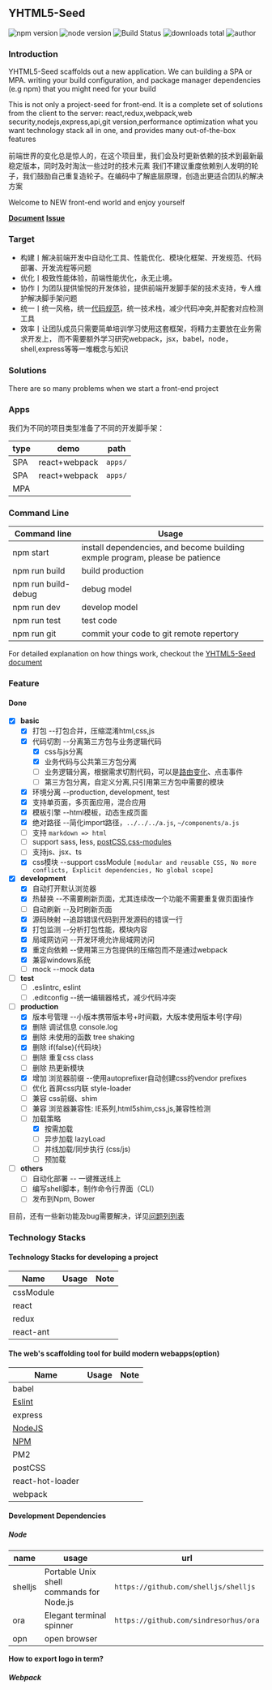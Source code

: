 ## YHTML5-Seed

![npm version] ![node version] ![Build Status] ![downloads total] ![author]

### Introduction

YHTML5-Seed scaffolds out a new application. We can building a SPA or MPA.
writing your build configuration, and package manager dependencies (e.g npm) that you might need for your build

This is not only a project-seed for front-end. It is a complete set of solutions from the client to the server:
react,redux,webpack,web security,nodejs,express,api,git version,performance optimization
what you want technology stack all in one, and provides many out-of-the-box features

前端世界的变化总是惊人的，在这个项目里，我们会及时更新依赖的技术到最新最稳定版本，同时及时淘汰一些过时的技术元素
我们不建议重度依赖别人发明的轮子，我们鼓励自己重复造轮子。在编码中了解底层原理，创造出更适合团队的解决方案

Welcome to NEW front-end world and enjoy yourself

**[Document][YHTML5-Seed-document]**
**[Issue][YHTML5-Seed-issue]**

### Target

* 构建丨解决前端开发中自动化工具、性能优化、模块化框架、开发规范、代码部署、开发流程等问题
* 优化丨极致性能体验，前端性能优化，永无止境。
* 协作丨为团队提供愉悦的开发体验，提供前端开发脚手架的技术支持，专人维护解决脚手架问题
* 统一丨统一风格，统一[代码规范][codeStandard]，统一技术栈，减少代码冲突,并配套对应检测工具
* 效率丨让团队成员只需要简单培训学习使用这套框架，将精力主要放在业务需求开发上，
  而不需要额外学习研究webpack，jsx，babel，node，shell,express等等一堆概念与知识

### Solutions

There are so many problems when we start a front-end project

### Apps

我们为不同的项目类型准备了不同的开发脚手架：

type|demo|path
---|---|---
SPA|react+webpack|`apps/`|
SPA|react+webpack|`apps/`|
MPA|||

### Command Line

|Command line|Usage|
|---|---|
|npm start|install dependencies, and become building exmple program, please be patience|
|npm run build|build production|
|npm run build-debug|debug model|
|npm run dev|develop model|
|npm run test|test code|
|npm run git|commit your code to git remote repertory|
For detailed explanation on how things work, checkout the [YHTML5-Seed document][YHTML5-Seed-document]

### Feature

#### Done

- [x] **basic**
   - [x] 打包 --打包合并，压缩混淆html,css,js
   - [x] 代码切割 --分离第三方包与业务逻辑代码
     - [x] css与js分离
     - [x] 业务代码与公共第三方包分离
     - [ ] 业务逻辑分离，根据需求切割代码，可以是[路由变化][react-router-code-splitting]、点击事件
     - [ ] 第三方包分离，自定义分离,只引用第三方包中需要的模块
   - [x] 环境分离 --production, development, test
   - [x] 支持单页面，多页面应用，混合应用
   - [x] 模板引擎 --html模板，动态生成页面
   - [x] 绝对路径  --简化import路径，`../../../a.js`, `~/components/a.js`
   - [ ] 支持 `markdown => html`
   - [ ] support sass, less, [postCSS][postCSS],[css-modules][css-modules]
   - [ ] 支持js、jsx、ts
   - [x] css模块  --support cssModule `[modular and reusable CSS, No more conflicts, Explicit dependencies, No global scope]`
- [x] **development**
   - [x] 自动打开默认浏览器
   - [x] 热替换 --不需要刷新页面，尤其连续改一个功能不需要重复做页面操作
   - [ ] 自动刷新 --及时刷新页面
   - [x] 源码映射 --追踪错误代码到开发源码的错误一行
   - [x] 打包监测 --分析打包性能，模块内容
   - [x] 局域网访问  --开发环境允许局域网访问
   - [x] 重定向依赖 --使用第三方包提供的压缩包而不是通过webpack
   - [x] 兼容windows系统
   - [ ] mock  --mock data
- [ ] **test**
   - [ ] .eslintrc, eslint
   - [ ] .editconfig --统一编辑器格式，减少代码冲突
- [ ] **production**
   - [x] 版本号管理 --小版本携带版本号+时间戳，大版本使用版本号(字母)
   - [x] 删除 调试信息  console.log
   - [x] 删除 未使用的函数 tree shaking
   - [x] 删除 if(false){代码块}
   - [ ] 删除 重复css class
   - [ ] 删除 热更新模块
   - [x] 增加 浏览器前缀 --使用autoprefixer自动创建css的vendor prefixes
   - [ ] 优化 首屏css内联 style-loader
   - [ ] 兼容 css前缀、shim
   - [ ] 兼容 浏览器兼容性: IE系列,html5shim,css,js,兼容性检测
   - [ ] 加载策略
      - [x] 按需加载
      - [ ] 异步加载 lazyLoad
      - [ ] 并线加载/同步执行 (css/js)
      - [ ] 预加载
- [ ] **others**
   - [ ] 自动化部署  -- 一键推送线上
   - [ ] 编写shell脚本，制作命令行界面（CLI）
   - [ ] 发布到Npm, Bower

目前，还有一些新功能及bug需要解决，详见[问题列列表][YHTML5-Seed-issue]

### Technology Stacks

#### Technology Stacks for developing a project

|Name|Usage|Note|
|---|---|---|
|cssModule|||
|react|||
|redux|||
|react-ant|||

#### The web's scaffolding tool for build modern webapps(option)

|Name|Usage|Note|
|---|---|---|
|babel|||
|[Eslint][eslint]|||
|express|||
|[NodeJS][node]|||
|[NPM][npm]|||
|PM2|||
|postCSS|||
|react-hot-loader|||
|webpack|||

#### Development Dependencies

##### Node

name|usage|url
---|---|---
shelljs|Portable Unix shell commands for Node.js|`https://github.com/shelljs/shelljs`
ora|Elegant terminal spinner |`https://github.com/sindresorhus/ora`
opn|open browser|

**How to export logo in term?**

##### Webpack




[author]:https://img.shields.io/badge/author-yhtml5-blue.svg
[Build Status]:https://img.shields.io/travis/twbs/bootstrap/master.svg
[downloads total]:https://img.shields.io/github/downloads/atom/atom/total.svg
[npm version]:https://img.shields.io/npm/v/npm.svg
[node version]:https://img.shields.io/badge/node-v4.3.2-blue.svg

[bower]: http://bower.io
[es5-shim]:https://github.com/es-shims/es5-shim
[eslint]:http://eslint.org/
[git]: http://git-scm.com/
[http-server]: https://github.com/nodeapps/http-server
[html5shiv]:https://github.com/aFarkas/html5shiv
[iconfont-ali]:http://www.iconfont.cn/
[jasmine]: http://jasmine.github.io
[karma]: http://karma-runner.github.io
[modernizr]:https://github.com/Modernizr/Modernizr
[npm]: https://www.npmjs.org/
[node]: http://nodejs.org
[protractor]: https://github.com/angular/protractor
[travis]: https://travis-ci.org/
[react-router-code-splitting]:https://reacttraining.com/react-router/web/guides/code-splitting
[codeStandard]:https://github.com/yhtml5/YHTML5-Seed/blob/master/codeStandard
[document]:https://github.com/yhtml5/YHTML5-Seed/blob/master/README_EN.md
[issue]:https://github.com/yhtml5/YHTML5-Seed/blob/master/issue.md
[progress]:https://github.com/yhtml5/YHTML5-Seed/blob/master/progress.md
[problem]:https://github.com/yhtml5/FW-Dashboard/blob/master/question.md
[YHTML5-Seed]:https://github.com/yhtml5/YHTML5-Seed
[YHTML5-Seed-document]:./document/README.md
[YHTML5-Seed-issue]:./document/04-frequent-problems.md
[YHTML5-Tutorial-Git]:https://github.com/yhtml5/YHTML5-Tutorial/tree/master/app/git

[postCSS]:(https://github.com/postcss/postcss#usage)
[css-modules]:(https://github.com/css-modules/css-modules)
